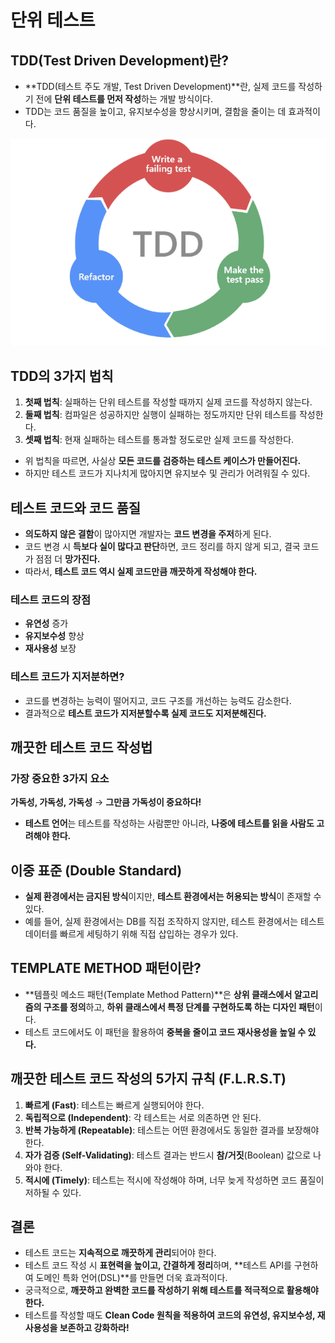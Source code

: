 # 단위 테스트

## TDD(Test Driven Development)란?

- **TDD(테스트 주도 개발, Test Driven Development)**란, 실제 코드를 작성하기 전에 **단위 테스트를 먼저 작성**하는 개발 방식이다.
- TDD는 코드 품질을 높이고, 유지보수성을 향상시키며, 결함을 줄이는 데 효과적이다.

![alt text](./img/image.png)

## TDD의 3가지 법칙

1. **첫째 법칙**: 실패하는 단위 테스트를 작성할 때까지 실제 코드를 작성하지 않는다.
2. **둘째 법칙**: 컴파일은 성공하지만 실행이 실패하는 정도까지만 단위 테스트를 작성한다.
3. **셋째 법칙**: 현재 실패하는 테스트를 통과할 정도로만 실제 코드를 작성한다.

- 위 법칙을 따르면, 사실상 **모든 코드를 검증하는 테스트 케이스가 만들어진다.**
- 하지만 테스트 코드가 지나치게 많아지면 유지보수 및 관리가 어려워질 수 있다.

## 테스트 코드와 코드 품질

- **의도하지 않은 결함**이 많아지면 개발자는 **코드 변경을 주저**하게 된다.
- 코드 변경 시 **득보다 실이 많다고 판단**하면, 코드 정리를 하지 않게 되고, 결국 코드가 점점 더 **망가진다.**
- 따라서, **테스트 코드 역시 실제 코드만큼 깨끗하게 작성해야 한다.**

### 테스트 코드의 장점

- **유연성** 증가
- **유지보수성** 향상
- **재사용성** 보장

### 테스트 코드가 지저분하면?
- 코드를 변경하는 능력이 떨어지고, 코드 구조를 개선하는 능력도 감소한다.
- 결과적으로 **테스트 코드가 지저분할수록 실제 코드도 지저분해진다.**

## 깨끗한 테스트 코드 작성법

### 가장 중요한 3가지 요소
**가독성, 가독성, 가독성** → **그만큼 가독성이 중요하다!**

- **테스트 언어**는 테스트를 작성하는 사람뿐만 아니라, **나중에 테스트를 읽을 사람도 고려해야 한다.**

## 이중 표준 (Double Standard)

- **실제 환경에서는 금지된 방식**이지만, **테스트 환경에서는 허용되는 방식**이 존재할 수 있다.
- 예를 들어, 실제 환경에서는 DB를 직접 조작하지 않지만, 테스트 환경에서는 테스트 데이터를 빠르게 세팅하기 위해 직접 삽입하는 경우가 있다.

## TEMPLATE METHOD 패턴이란?

- **템플릿 메소드 패턴(Template Method Pattern)**은 **상위 클래스에서 알고리즘의 구조를 정의**하고, **하위 클래스에서 특정 단계를 구현하도록 하는 디자인 패턴**이다.
- 테스트 코드에서도 이 패턴을 활용하여 **중복을 줄이고 코드 재사용성을 높일 수 있다.**

## 깨끗한 테스트 코드 작성의 5가지 규칙 (F.L.R.S.T)

1. **빠르게 (Fast)**: 테스트는 빠르게 실행되어야 한다.
2. **독립적으로 (Independent)**: 각 테스트는 서로 의존하면 안 된다.
3. **반복 가능하게 (Repeatable)**: 테스트는 어떤 환경에서도 동일한 결과를 보장해야 한다.
4. **자가 검증 (Self-Validating)**: 테스트 결과는 반드시 **참/거짓**(Boolean) 값으로 나와야 한다.
5. **적시에 (Timely)**: 테스트는 적시에 작성해야 하며, 너무 늦게 작성하면 코드 품질이 저하될 수 있다.

## 결론

- 테스트 코드는 **지속적으로 깨끗하게 관리**되어야 한다.
- 테스트 코드 작성 시 **표현력을 높이고, 간결하게 정리**하며, **테스트 API를 구현하여 도메인 특화 언어(DSL)**를 만들면 더욱 효과적이다.
- 궁극적으로, **깨끗하고 완벽한 코드를 작성하기 위해 테스트를 적극적으로 활용해야 한다.**
- 테스트를 작성할 때도 **Clean Code 원칙을 적용하여 코드의 유연성, 유지보수성, 재사용성을 보존하고 강화하라!**